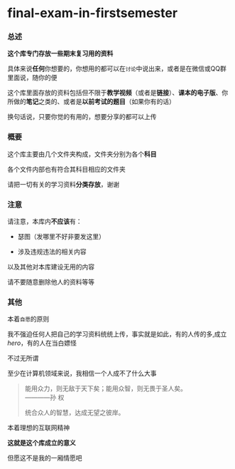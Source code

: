 # final-exam-in-firstsemester<br>

### 总述<br>

**这个库专门存放一些期末复习用的资料**<br>

具体来说**任何**你想要的，你想用的都可以在`讨论`中说出来，或者是在微信或QQ群里面说，随你的便<br>

这个库里面存放的资料包括但不限于**教学视频**（或者是**链接**）、**课本的电子版**、你所做的**笔记**之类的、或者是**以前考试的题目**（如果你有的话）<br>

换句话说，只要你觉的有用的，想要分享的都可以上传<br>

### 概要<br>

这个库主要由几个文件夹构成，文件夹分别为各个**科目**<br>

各个文件内部也有符合其科目相应的文件夹

请把一切有关的学习资料**分类存放**，谢谢<br>

### 注意<br>

请注意，本库内**不应该**有：<br>

- 瑟图（发哪里不好非要发这里）<br>

- 涉及违规违法的相关内容<br>

以及其他对本库建设无用的内容<br>

请不要随意删除他人的资料等等<br>

### 其他<br>

本着`自愿`的原则<br>

我不强迫任何人把自己的学习资料统统上传，事实就是如此，有的人传的多,成立*hero*，有的人在当白嫖怪<br>

不过无所谓<br>

至少在计算机领域来说，我相信一个人成不了什么大事

>能用众力，则无敌于天下矣；能用众智，则无畏于圣人矣。<br>————孙 权<br>
>
>统合众人的智慧，达成无望之彼岸。<br>


本着理想的互联网精神<br>

**这就是这个库成立的意义**<br>

但愿这不是我的一厢情愿吧
